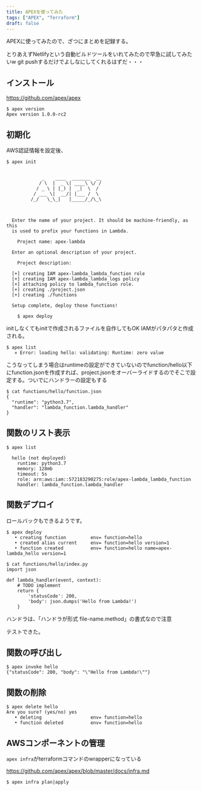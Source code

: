 ```yaml
---
title: APEXを使ってみた
tags: ["APEX", "Terraform"]
draft: false
---
```


APEXに使ってみたので、ざつにまとめを記録する。

とりあえずNetlifyという自動ビルドツールをいれてみたので早急に試してみたいw
git pushするだけでよしなにしてくれるはずだ・・・


## インストール
https://github.com/apex/apex

```
$ apex version
Apex version 1.0.0-rc2
```

## 初期化

AWS認証情報を設定後、

```
$ apex init


             _    ____  _______  __
            / \  |  _ \| ____\ \/ /
           / _ \ | |_) |  _|  \  /
          / ___ \|  __/| |___ /  \
         /_/   \_\_|   |_____/_/\_\



  Enter the name of your project. It should be machine-friendly, as this
  is used to prefix your functions in Lambda.

    Project name: apex-lambda

  Enter an optional description of your project.

    Project description:

  [+] creating IAM apex-lambda_lambda_function role
  [+] creating IAM apex-lambda_lambda_logs policy
  [+] attaching policy to lambda_function role.
  [+] creating ./project.json
  [+] creating ./functions

  Setup complete, deploy those functions!

    $ apex deploy
```

initしなくてもinitで作成されるファイルを自作してもOK
IAMがパタパタと作成される。

```
$ apex list
   ⨯ Error: loading hello: validating: Runtime: zero value
```
こうなってしまう場合はruntimeの設定ができていないのでfunction/hello以下にfunction.jsonを作成すれば、project.jsonをオーバーライドするのでそこで設定する。ついでにハンドラーの設定もする

```
$ cat functions/hello/function.json
{
  "runtime": "python3.7",
  "handler": "lambda_function.lambda_handler"
}
```

## 関数のリスト表示

```
$ apex list

  hello (not deployed)
    runtime: python3.7
    memory: 128mb
    timeout: 5s
    role: arn:aws:iam::572183290275:role/apex-lambda_lambda_function
    handler: lambda_function.lambda_handler

```

## 関数デプロイ
ロールバックもできるようです。

```
$ apex deploy
   • creating function         env= function=hello
   • created alias current     env= function=hello version=1
   • function created          env= function=hello name=apex-lambda_hello version=1
```

```
$ cat functions/hello/index.py
import json

def lambda_handler(event, context):
    # TODO implement
    return {
        'statusCode': 200,
        'body': json.dumps('Hello from Lambda!')
    }

```

ハンドラは、「ハンドラが形式 file-name.method」の書式なので注意

テストできた。

## 関数の呼び出し
```
$ apex invoke hello
{"statusCode": 200, "body": "\"Hello from Lambda!\""}
```

## 関数の削除
```
$ apex delete hello
Are you sure? (yes/no) yes
   • deleting                  env= function=hello
   • function deleted          env= function=hello
```

## AWSコンポーネントの管理

`apex infra`がterraformコマンドのwrapperになっている

https://github.com/apex/apex/blob/master/docs/infra.md

```
$ apex infra plan|apply
```
